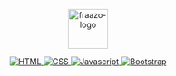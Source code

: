 <p align="center">

  <a href="https://fraazo-clone.netlify.app/" target="_blank">
    <img alt="fraazo-logo" height="70" alt="Fraazo Logo" src="https://fraazo-clone.netlify.app/svg/logo.svg"/>
  </a>
</p>
<p align="center">
  <a href="#">
    <img src="https://img.shields.io/badge/HTML-2ea44f" alt="HTML">
  </a>
  <a href="#">
    <img src="https://img.shields.io/badge/CSS-blue" alt="CSS">
  </a>
  <a href="#">
    <img src="https://img.shields.io/badge/JS-ES6-orange" alt="Javascript">
  </a>
  <a href="https://getbootstrap.com" target="_blank">
    <img src="https://img.shields.io/badge/Bootstrap-blue" alt="Bootstrap" >
  </a>
</p>
